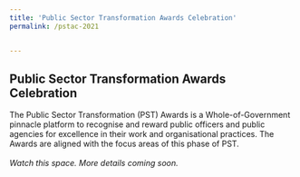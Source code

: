 ```yaml
---
title: 'Public Sector Transformation Awards Celebration'
permalink: /pstac-2021


---
```


## Public Sector Transformation Awards Celebration

The Public Sector Transformation (PST) Awards is a Whole-of-Government pinnacle platform to recognise and reward public officers and public agencies for excellence in their work and organisational practices. The Awards are aligned with the focus areas of this phase of PST. <br>
<br>
<i>Watch this space. More details coming soon.</i><br>
